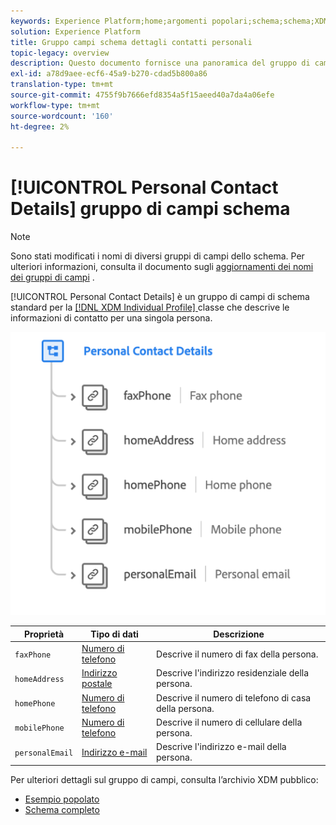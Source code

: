 ```yaml
---
keywords: Experience Platform;home;argomenti popolari;schema;schema;XDM;profilo individuale;campi;schemi;schemi;dettagli personali;progettazione schema;gruppo di campi;gruppo di campi;
solution: Experience Platform
title: Gruppo campi schema dettagli contatti personali
topic-legacy: overview
description: Questo documento fornisce una panoramica del gruppo di campi dello schema Dettagli contatto personali.
exl-id: a78d9aee-ecf6-45a9-b270-cdad5b800a86
translation-type: tm+mt
source-git-commit: 4755f9b7666efd8354a5f15aeed40a7da4a06efe
workflow-type: tm+mt
source-wordcount: '160'
ht-degree: 2%

---
```



# [!UICONTROL Personal Contact Details] gruppo di campi schema

>[!NOTE]
>
>Sono stati modificati i nomi di diversi gruppi di campi dello schema. Per ulteriori informazioni, consulta il documento sugli [aggiornamenti dei nomi dei gruppi di campi](../name-updates.md) .

[!UICONTROL Personal Contact Details] è un gruppo di campi di schema standard per la  [[!DNL XDM Individual Profile] ](../../classes/individual-profile.md) classe che descrive le informazioni di contatto per una singola persona.

![](../../images/field-groups/personal-contact-details.png)

| Proprietà | Tipo di dati | Descrizione |
| --- | --- | --- |
| `faxPhone` | [Numero di telefono](../../data-types/phone-number.md) | Descrive il numero di fax della persona. |
| `homeAddress` | [Indirizzo postale](../../data-types/postal-address.md) | Descrive l&#39;indirizzo residenziale della persona. |
| `homePhone` | [Numero di telefono](../../data-types/phone-number.md) | Descrive il numero di telefono di casa della persona. |
| `mobilePhone` | [Numero di telefono](../../data-types/phone-number.md) | Descrive il numero di cellulare della persona. |
| `personalEmail` | [Indirizzo e-mail](../../data-types/email-address.md) | Descrive l&#39;indirizzo e-mail della persona. |

Per ulteriori dettagli sul gruppo di campi, consulta l’archivio XDM pubblico:

* [Esempio popolato](https://github.com/adobe/xdm/blob/master/components/mixins/profile/profile-personal-details.example.1.json)
* [Schema completo](https://github.com/adobe/xdm/blob/master/components/mixins/profile/profile-personal-details.schema.json)
